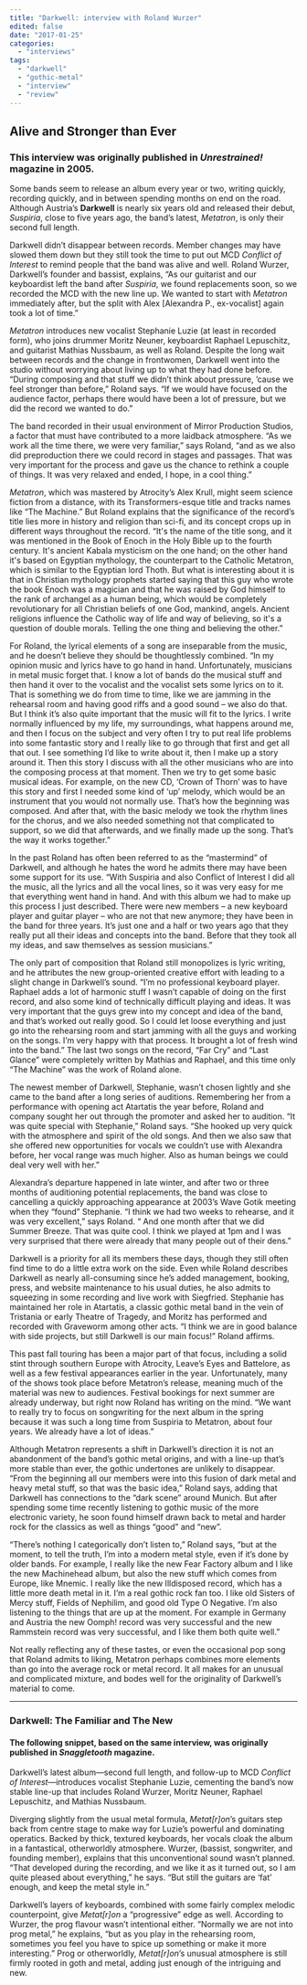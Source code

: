 ```yaml
---
title: "Darkwell: interview with Roland Wurzer"
edited: false
date: "2017-01-25"
categories:
  - "interviews"
tags:
  - "darkwell"
  - "gothic-metal"
  - "interview"
  - "review"
---
```


## Alive and Stronger than Ever

### This interview was originally published in _Unrestrained!_ magazine in 2005.

Some bands seem to release an album every year or two, writing quickly, recording quickly, and in between spending months on end on the road. Although Austria’s **Darkwell** is nearly six years old and released their debut, _Suspiria_, close to five years ago, the band’s latest, _Metatron_, is only their second full length.

Darkwell didn’t disappear between records. Member changes may have slowed them down but they still took the time to put out MCD _Conflict of Interest_ to remind people that the band was alive and well. Roland Wurzer, Darkwell’s founder and bassist, explains, “As our guitarist and our keyboardist left the band after _Suspiria_, we found replacements soon, so we recorded the MCD with the new line up. We wanted to start with _Metatron_ immediately after, but the split with Alex \[Alexandra P., ex-vocalist\] again took a lot of time.”

_Metatron_ introduces new vocalist Stephanie Luzie (at least in recorded form), who joins drummer Moritz Neuner, keyboardist Raphael Lepuschitz, and guitarist Mathias Nussbaum, as well as Roland. Despite the long wait between records and the change in frontwomen, Darkwell went into the studio without worrying about living up to what they had done before. “During composing and that stuff we didn’t think about pressure, ’cause we feel stronger than before,” Roland says. “If we would have focused on the audience factor, perhaps there would have been a lot of pressure, but we did the record we wanted to do.”

The band recorded in their usual environment of Mirror Production Studios, a factor that must have contributed to a more laidback atmosphere. “As we work all the time there, we were very familiar,” says Roland, “and as we also did preproduction there we could record in stages and passages. That was very important for the process and gave us the chance to rethink a couple of things. It was very relaxed and ended, I hope, in a cool thing.”

_Metatron_, which was mastered by Atrocity’s Alex Krull, might seem science fiction from a distance, with its Transformers-esque title and tracks names like “The Machine.” But Roland explains that the significance of the record’s title lies more in history and religion than sci-fi, and its concept crops up in different ways throughout the record. “It's the name of the title song, and it was mentioned in the Book of Enoch in the Holy Bible up to the fourth century. It's ancient Kabala mysticism on the one hand; on the other hand it's based on Egyptian mythology, the counterpart to the Catholic Metatron, which is similar to the Egyptian lord Thoth. But what is interesting about it is that in Christian mythology prophets started saying that this guy who wrote the book Enoch was a magician and that he was raised by God himself to the rank of archangel as a human being, which would be completely revolutionary for all Christian beliefs of one God, mankind, angels. Ancient religions influence the Catholic way of life and way of believing, so it's a question of double morals. Telling the one thing and believing the other.”

For Roland, the lyrical elements of a song are inseparable from the music, and he doesn’t believe they should be thoughtlessly combined. “In my opinion music and lyrics have to go hand in hand. Unfortunately, musicians in metal music forget that. I know a lot of bands do the musical stuff and then hand it over to the vocalist and the vocalist sets some lyrics on to it. That is something we do from time to time, like we are jamming in the rehearsal room and having good riffs and a good sound – we also do that. But I think it’s also quite important that the music will fit to the lyrics. I write normally influenced by my life, my surroundings, what happens around me, and then I focus on the subject and very often I try to put real life problems into some fantastic story and I really like to go through that first and get all that out. I see something I’d like to write about it, then I make up a story around it. Then this story I discuss with all the other musicians who are into the composing process at that moment. Then we try to get some basic musical ideas. For example, on the new CD, ‘Crown of Thorn’ was to have this story and first I needed some kind of ‘up’ melody, which would be an instrument that you would not normally use. That’s how the beginning was composed. And after that, with the basic melody we took the rhythm lines for the chorus, and we also needed something not that complicated to support, so we did that afterwards, and we finally made up the song. That’s the way it works together.”

In the past Roland has often been referred to as the “mastermind” of Darkwell, and although he hates the word he admits there may have been some support for its use. “With Suspiria and also Conflict of Interest I did all the music, all the lyrics and all the vocal lines, so it was very easy for me that everything went hand in hand. And with this album we had to make up this process I just described. There were new members – a new keyboard player and guitar player – who are not that new anymore; they have been in the band for three years. It’s just one and a half or two years ago that they really put all their ideas and concepts into the band. Before that they took all my ideas, and saw themselves as session musicians.”

The only part of composition that Roland still monopolizes is lyric writing, and he attributes the new group-oriented creative effort with leading to a slight change in Darkwell’s sound. “I’m no professional keyboard player. Raphael adds a lot of harmonic stuff I wasn’t capable of doing on the first record, and also some kind of technically difficult playing and ideas. It was very important that the guys grew into my concept and idea of the band, and that’s worked out really good. So I could let loose everything and just go into the rehearsing room and start jamming with all the guys and working on the songs. I’m very happy with that process. It brought a lot of fresh wind into the band.” The last two songs on the record, “Far Cry” and “Last Glance” were completely written by Mathias and Raphael, and this time only “The Machine” was the work of Roland alone.

The newest member of Darkwell, Stephanie, wasn’t chosen lightly and she came to the band after a long series of auditions. Remembering her from a performance with opening act Atartatis the year before, Roland and company sought her out through the promoter and asked her to audition. “It was quite special with Stephanie,” Roland says. “She hooked up very quick with the atmosphere and spirit of the old songs. And then we also saw that she offered new opportunities for vocals we couldn’t use with Alexandra before, her vocal range was much higher. Also as human beings we could deal very well with her.”

Alexandra’s departure happened in late winter, and after two or three months of auditioning potential replacements, the band was close to cancelling a quickly approaching appearance at 2003’s Wave Gotik meeting when they “found” Stephanie. “I think we had two weeks to rehearse, and it was very excellent,” says Roland. “ And one month after that we did Summer Breeze. That was quite cool. I think we played at 1pm and I was very surprised that there were already that many people out of their dens.”

Darkwell is a priority for all its members these days, though they still often find time to do a little extra work on the side. Even while Roland describes Darkwell as nearly all-consuming since he’s added management, booking, press, and website maintenance to his usual duties, he also admits to squeezing in some recording and live work with Siegfried. Stephanie has maintained her role in Atartatis, a classic gothic metal band in the vein of Tristania or early Theatre of Tragedy, and Moritz has performed and recorded with Graveworm among other acts. “I think we are in good balance with side projects, but still Darkwell is our main focus!” Roland affirms.

This past fall touring has been a major part of that focus, including a solid stint through southern Europe with Atrocity, Leave’s Eyes and Battelore, as well as a few festival appearances earlier in the year. Unfortunately, many of the shows took place before Metatron’s release, meaning much of the material was new to audiences. Festival bookings for next summer are already underway, but right now Roland has writing on the mind. “We want to really try to focus on songwriting for the next album in the spring because it was such a long time from Suspiria to Metatron, about four years. We already have a lot of ideas.”

Although Metatron represents a shift in Darkwell’s direction it is not an abandonment of the band’s gothic metal origins, and with a line-up that’s more stable than ever, the gothic undertones are unlikely to disappear. “From the beginning all our members were into this fusion of dark metal and heavy metal stuff, so that was the basic idea,” Roland says, adding that Darkwell has connections to the “dark scene” around Munich. But after spending some time recently listening to gothic music of the more electronic variety, he soon found himself drawn back to metal and harder rock for the classics as well as things “good” and “new”.

“There’s nothing I categorically don’t listen to,” Roland says, “but at the moment, to tell the truth, I’m into a modern metal style, even if it’s done by older bands. For example, I really like the new Fear Factory album and I like the new Machinehead album, but also the new stuff which comes from Europe, like Mnemic. I really like the new Illdisposed record, which has a little more death metal in it. I’m a real gothic rock fan too. I like old Sisters of Mercy stuff, Fields of Nephilim, and good old Type O Negative. I’m also listening to the things that are up at the moment. For example in Germany and Austria the new Oomph! record was very successful and the new Rammstein record was very successful, and I like them both quite well.”

Not really reflecting any of these tastes, or even the occasional pop song that Roland admits to liking, Metatron perhaps combines more elements than go into the average rock or metal record. It all makes for an unusual and complicated mixture, and bodes well for the originality of Darkwell’s material to come.

* * *

### Darkwell: The Familiar and The New

#### The following snippet, based on the same interview, was originally published in _Snaggletooth_ magazine.

Darkwell’s latest album—second full length, and follow-up to MCD _Conflict of Interest_—introduces vocalist Stephanie Luzie, cementing the band’s now stable line-up that includes Roland Wurzer, Moritz Neuner, Raphael Lepuschitz, and Mathias Nussbaum.

Diverging slightly from the usual metal formula, _Metat\[r\]on_’s guitars step back from centre stage to make way for Luzie’s powerful and dominating operatics. Backed by thick, textured keyboards, her vocals cloak the album in a fantastical, otherworldly atmosphere. Wurzer, (bassist, songwriter, and founding member), explains that this unconventional sound wasn’t planned. “That developed during the recording, and we like it as it turned out, so I am quite pleased about everything,” he says. “But still the guitars are ‘fat’ enough, and keep the metal style in.”

Darkwell’s layers of keyboards, combined with some fairly complex melodic counterpoint, give _Metat\[r\]on_ a “progressive” edge as well. According to Wurzer, the prog flavour wasn’t intentional either. “Normally we are not into prog metal,” he explains, “but as you play in the rehearsing room, sometimes you feel you have to spice up something or make it more interesting.” Prog or otherworldly, _Metat\[r\]on_’s unusual atmosphere is still firmly rooted in goth and metal, adding just enough of the intriguing and new.
